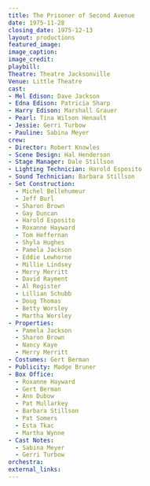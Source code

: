 ```yaml
---
title: The Prisoner of Second Avenue
date: 1975-11-28
closing_date: 1975-12-13
layout: productions
featured_image:
image_caption:
image_credit:
playbill:
Theatre: Theatre Jacksonville
Venue: Little Theatre
cast:
- Mel Edison: Dave Jackson
- Edna Edison: Patricia Sharp
- Harry Edison: Marshall Grauer
- Pearl: Tina Wilson Henault
- Jessie: Gerri Turbow
- Pauline: Sabina Meyer
crew:
- Director: Robert Knowles
- Scene Design: Hal Henderson
- Stage Manager: Dale Stillson
- Lighting Technician: Harold Esposito
- Sound Technician: Barbara Stillson
- Set Construction:
  - Michel Bellehumeur
  - Jeff Burl
  - Sharon Brown
  - Gay Duncan
  - Harold Esposito
  - Roxanne Hayward
  - Tom Heffernan
  - Shyla Hughes
  - Pamela Jackson
  - Eddie Lewhorne
  - Millie Lindsey
  - Merry Merritt
  - David Rayment
  - Al Register
  - Lillian Schubb
  - Doug Thomas
  - Betty Worsley
  - Martha Worsley
- Properties:
  - Pamela Jackson
  - Sharon Brown
  - Nancy Kaye
  - Merry Merritt
- Costumes: Gert Berman
- Publicity: Madge Bruner
- Box Office:
  - Roxanne Hayward
  - Gert Berman
  - Ann Dubow
  - Pat Mullarkey
  - Barbara Stillson
  - Pat Somers
  - Esta Tkac
  - Martha Wynne
- Cast Notes:
  - Sabina Meyer
  - Gerri Turbow
orchestra:
external_links:
---
```


